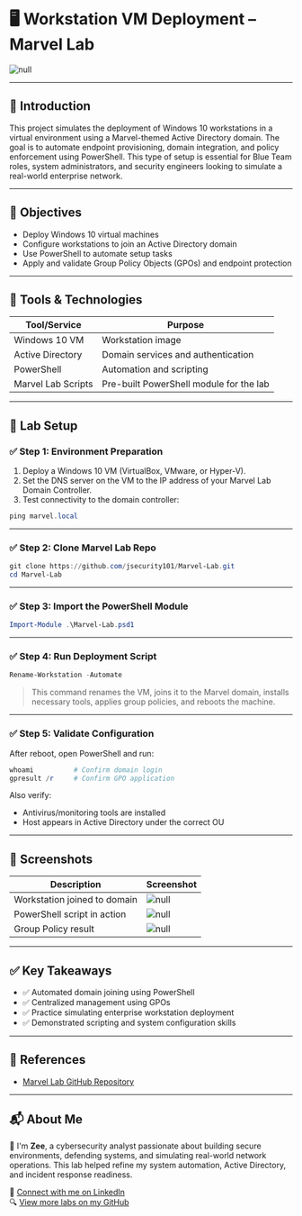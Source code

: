 # 🖥️ Workstation VM Deployment – Marvel Lab

![null](images/vm-deployment-cover.png) <!-- Replace this with a cover image -->

---

## 📘 Introduction

This project simulates the deployment of Windows 10 workstations in a virtual environment using a Marvel-themed Active Directory domain. The goal is to automate endpoint provisioning, domain integration, and policy enforcement using PowerShell. This type of setup is essential for Blue Team roles, system administrators, and security engineers looking to simulate a real-world enterprise network.

---

## 🎯 Objectives

- Deploy Windows 10 virtual machines
- Configure workstations to join an Active Directory domain
- Use PowerShell to automate setup tasks
- Apply and validate Group Policy Objects (GPOs) and endpoint protection

---

## 🧰 Tools & Technologies

| Tool/Service         | Purpose                                 |
|----------------------|------------------------------------------|
| Windows 10 VM        | Workstation image                        |
| Active Directory     | Domain services and authentication       |
| PowerShell           | Automation and scripting                 |
| Marvel Lab Scripts   | Pre-built PowerShell module for the lab  |

---

## 🧪 Lab Setup

### ✅ Step 1: Environment Preparation

1. Deploy a Windows 10 VM (VirtualBox, VMware, or Hyper-V).
2. Set the DNS server on the VM to the IP address of your Marvel Lab Domain Controller.
3. Test connectivity to the domain controller:

```powershell
ping marvel.local
```

---

### ✅ Step 2: Clone Marvel Lab Repo

```powershell
git clone https://github.com/jsecurity101/Marvel-Lab.git
cd Marvel-Lab
```

---

### ✅ Step 3: Import the PowerShell Module

```powershell
Import-Module .\Marvel-Lab.psd1
```

---

### ✅ Step 4: Run Deployment Script

```powershell
Rename-Workstation -Automate
```

> This command renames the VM, joins it to the Marvel domain, installs necessary tools, applies group policies, and reboots the machine.

---

### ✅ Step 5: Validate Configuration

After reboot, open PowerShell and run:

```powershell
whoami          # Confirm domain login
gpresult /r     # Confirm GPO application
```

Also verify:
- Antivirus/monitoring tools are installed
- Host appears in Active Directory under the correct OU

---

## 📸 Screenshots

| Description                    | Screenshot                     |
|--------------------------------|--------------------------------|
| Workstation joined to domain   | ![null](images/vm-domain.png) |
| PowerShell script in action    | ![null](images/vm-script.png) |
| Group Policy result            | ![null](images/vm-gpo.png)    |

---

## ✅ Key Takeaways

- ✅ Automated domain joining using PowerShell  
- ✅ Centralized management using GPOs  
- ✅ Practice simulating enterprise workstation deployment  
- ✅ Demonstrated scripting and system configuration skills  

---

## 📎 References

- [Marvel Lab GitHub Repository](https://github.com/jsecurity101/Marvel-Lab)

---

## 📬 About Me

👋 I'm **Zee**, a cybersecurity analyst passionate about building secure environments, defending systems, and simulating real-world network operations. This lab helped refine my system automation, Active Directory, and incident response readiness.

🔗 [Connect with me on LinkedIn](https://www.linkedin.com/in/zee-williams)  
🔍 [View more labs on my GitHub](https://github.com/zeewilliams)
```

